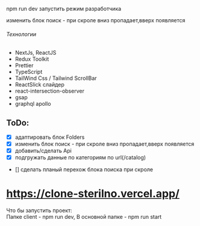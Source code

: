 npm run dev запустить режим разработчика

изменить блок поиск - при скроле вниз пропадает,вверх появляется

###### Технологии  
- NextJs, ReactJS  
- Redux Toolkit  
- Prettier  
- TypeScript  
- TailWind Css / Tailwind ScrollBar 
- ReactSlick слайдер 
- react-intersection-observer  
- gsap
- graphql apollo


## ToDo:  

- [x] адаптировать блок Folders  
- [x] изменить блок поиск - при скроле вниз пропадает,вверх появляется
- [x] добавить/сделать Api  
- [x] подгружать данные по категориям по url(/catalog)
- []  сделать планый перехож блока поиска при скроле



# https://clone-sterilno.vercel.app/


Что бы запустить проект:  
Папке client - npm run dev,
В основной папке - npm run start